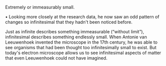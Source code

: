 Extremely or immeasurably small. 

• Looking more closely at the research data, he now saw an odd pattern of changes so infinitesimal
that they hadn't been noticed before. 

Just  as  infinite  describes  something  immeasurable  (“without  limit”),  infinitesimal  describes something  endlessly  small.  When  Antonie  van  Leeuwenhoek  invented  the  microscope  in  the  17th
century,  he  was  able  to  see  organisms  that  had  been  thought  too  infinitesimally  small  to  exist.  But today's electron microscope allows us to see infinitesimal aspects of matter that even Leeuwenhoek could not have imagined.